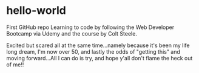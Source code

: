 # hello-world
First GitHub repo
Learning to code by following the Web Developer Bootcamp via Udemy and the course by Colt Steele.

Excited but scared all at the same time...namely because it's been my life long dream, I'm now over 50, and lastly the odds of "getting this" and moving forward...All I can do is try, and hope y'all don't flame the heck out of me!!
